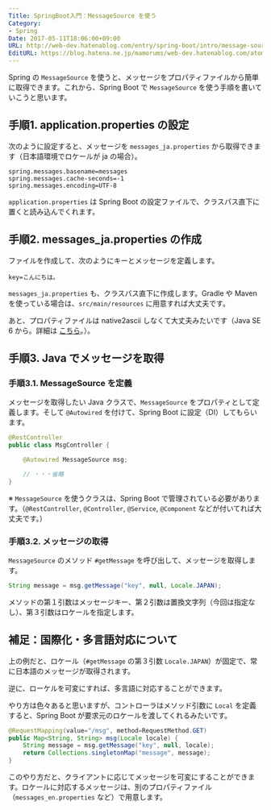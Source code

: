 ```yaml
---
Title: SpringBoot入門：MessageSource を使う
Category:
- Spring
Date: 2017-05-11T18:06:00+09:00
URL: http://web-dev.hatenablog.com/entry/spring-boot/intro/message-source
EditURL: https://blog.hatena.ne.jp/mamorums/web-dev.hatenablog.com/atom/entry/10328749687179613894
---
```


Spring の `MessageSource` を使うと、メッセージをプロパティファイルから簡単に取得できます。これから、Spring Boot で `MessageSource` を使う手順を書いていこうと思います。


## 手順1. application.properties の設定
次のように設定すると、メッセージを `messages_ja.properties` から取得できます（日本語環境でロケールが ja の場合）。

```
spring.messages.basename=messages
spring.messages.cache-seconds=-1
spring.messages.encoding=UTF-8
```

`application.properties` は Spring Boot の設定ファイルで、クラスパス直下に置くと読み込んでくれます。


## 手順2. messages_ja.properties の作成
ファイルを作成して、次のようにキーとメッセージを定義します。

```
key=こんにちは。
```

`messages_ja.properties` も、クラスパス直下に作成します。Gradle や Maven を使っている場合は、`src/main/resources` に用意すれば大丈夫です。

あと、プロパティファイルは native2ascii しなくて大丈夫みたいです（Java SE 6 から。詳細は [こちら](http://d.hatena.ne.jp/shin/20090707/p4)。）。


## 手順3. Java でメッセージを取得
### 手順3.1. MessageSource を定義
メッセージを取得したい Java クラスで、`MessageSource` をプロパティとして定義します。そして `@Autowired` を付けて、Spring Boot に設定（DI）してもらいます。

```java
@RestController
public class MsgController {

    @Autowired MessageSource msg;

    // ・・・省略
}
```

※ `MessageSource` を使うクラスは、Spring Boot で管理されている必要があります。（`@RestController`, `@Controller`, `@Service`, `@Component` などが付いてれば大丈夫です。）


### 手順3.2. メッセージの取得
`MessageSource` のメソッド `#getMessage` を呼び出して、メッセージを取得します。

```java
String message = msg.getMessage("key", null, Locale.JAPAN);
```

メソッドの第１引数はメッセージキー、第２引数は置換文字列（今回は指定なし）、第３引数はロケールを指定します。


## 補足：国際化・多言語対応について
上の例だと、ロケール（`#getMessage` の第３引数 `Locale.JAPAN`）が固定で、常に日本語のメッセージが取得されます。

逆に、ローケルを可変にすれば、多言語に対応することができます。

やり方は色々あると思いますが、コントローラはメソッド引数に `Local` を定義すると、Spring Boot が要求元のロケールを渡してくれるみたいです。

```java
@RequestMapping(value="/msg", method=RequestMethod.GET)
public Map<String, String> msg(Locale locale) {
    String message = msg.getMessage("key", null, locale);
    return Collections.singletonMap("message", message);
}
```

このやり方だと、クライアントに応じてメッセージを可変にすることができます。ロケールに対応するメッセージは、別のプロパティファイル（`messages_en.properties` など）で用意します。
